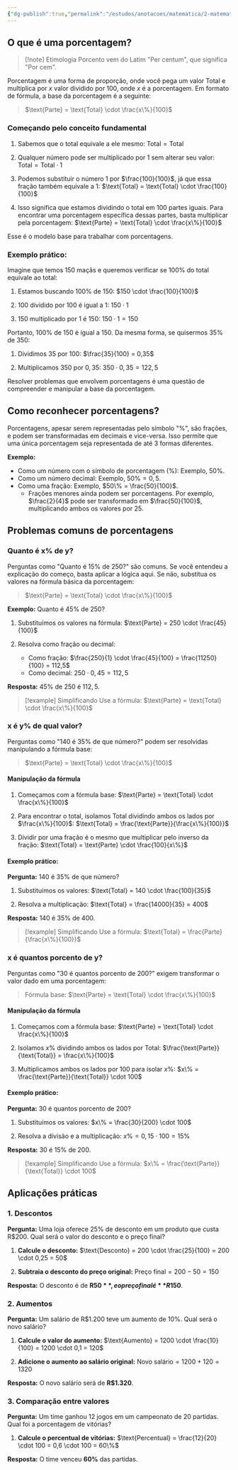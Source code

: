 ```yaml
---
{"dg-publish":true,"permalink":"/estudos/anotacoes/matematica/2-matematica-basico/7-porcentagem-e-juros/7-1-porcentagens/","updated":"2025-03-08T18:09:44.426-03:00"}
---
```


## O que é uma porcentagem?

> [!note] Etimologia
> Porcento vem do Latim "Per centum", que significa "Por cem".

Porcentagem é uma forma de proporção, onde você pega um valor $\text{Total}$ e multiplica por $x$ valor dividido por $100$, onde $x$ é a porcentagem. Em formato de fórmula, a base da porcentagem é a seguinte:

> $\text{Parte} = \text{Total} \cdot \frac{x\%}{100}$ 

### Começando pelo conceito fundamental

1. Sabemos que o total equivale a ele mesmo: $\text{Total} = \text{Total}$ 

2. Qualquer número pode ser multiplicado por 1 sem alterar seu valor: $\text{Total} = \text{Total} \cdot 1$ 

3. Podemos substituir o número 1 por $\frac{100}{100}$, já que essa fração também equivale a 1: $\text{Total} = \text{Total} \cdot \frac{100}{100}$ 

4. Isso significa que estamos dividindo o total em 100 partes iguais. Para encontrar uma porcentagem específica dessas partes, basta multiplicar pela porcentagem: $\text{Parte} = \text{Total} \cdot \frac{x\%}{100}$ 

Esse é o modelo base para trabalhar com porcentagens.

### Exemplo prático:

Imagine que temos 150 maçãs e queremos verificar se $100\%$ do total equivale ao total:

1. Estamos buscando $100\%$ de 150: $150 \cdot \frac{100}{100}$ 

2. $100$ dividido por $100$ é igual a $1$: $150 \cdot 1$ 

3. $150$ multiplicado por $1$ é $150$: $150 \cdot 1 = 150$ 

Portanto, $100\%$ de $150$ é igual a $150$. Da mesma forma, se quisermos $35\%$ de $350$:

1. Dividimos $35$ por $100$: $\frac{35}{100} = 0,35$ 

2. Multiplicamos $350$ por $0,35$: $350 \cdot 0,35 = 122,5$ 

Resolver problemas que envolvem porcentagens é uma questão de compreender e manipular a base da porcentagem.

## Como reconhecer porcentagens?

Porcentagens, apesar serem representadas pelo símbolo "$\%$", são frações, e podem ser transformadas em decimais e vice-versa. Isso permite que uma única porcentagem seja representada de até 3 formas diferentes.

**Exemplo:**
- Como um número com o símbolo de porcentagem (%): Exemplo, $50\%$.
- Como um número decimal: Exemplo, $50\% = 0,5$.
- Como uma fração: Exemplo, $50\% = \frac{50}{100}$.
	- Frações menores ainda podem ser porcentagens. Por exemplo, $\frac{2}{4}$ pode ser transformado em $\frac{50}{100}$, multiplicando ambos os valores por 25.

## Problemas comuns de porcentagens

### Quanto é x% de y?

Perguntas como "Quanto é $15\%$ de $250$?" são comuns. Se você entendeu a explicação do começo, basta aplicar a lógica aqui. Se não, substitua os valores na fórmula básica da porcentagem:

> $\text{Parte} = \text{Total} \cdot \frac{x\%}{100}$ 

**Exemplo:** Quanto é $45\%$ de $250$?

1. Substituímos os valores na fórmula: $\text{Parte} = 250 \cdot \frac{45}{100}$ 

2. Resolva como fração ou decimal:
	- Como fração: $\frac{250}{1} \cdot \frac{45}{100} = \frac{11250}{100} = 112,5$ 
	- Como decimal: $250 \cdot 0,45 = 112,5$ 

**Resposta:** $45\%$ de $250$ é $112,5$.

> [!example] Simplificando
> Use a fórmula: $\text{Parte} = \text{Total} \cdot \frac{x\%}{100}$ 

### x é y% de qual valor?

Perguntas como "$140$ é $35\%$ de que número?" podem ser resolvidas manipulando a fórmula base:

> $\text{Parte} = \text{Total} \cdot \frac{x\%}{100}$ 

#### Manipulação da fórmula

1. Começamos com a fórmula base: $\text{Parte} = \text{Total} \cdot \frac{x\%}{100}$ 

2. Para encontrar o total, isolamos $\text{Total}$ dividindo ambos os lados por $\frac{x\%}{100}$: $\text{Total} = \frac{\text{Parte}}{\frac{x\%}{100}}$ 

3. Dividir por uma fração é o mesmo que multiplicar pelo inverso da fração: $\text{Total} = \text{Parte} \cdot \frac{100}{x\%}$ 

#### Exemplo prático:

**Pergunta:** $140$ é $35\%$ de que número?

1. Substituímos os valores: $\text{Total} = 140 \cdot \frac{100}{35}$ 

2. Resolva a multiplicação: $\text{Total} = \frac{14000}{35} = 400$ 

**Resposta:** $140$ é $35\%$ de $400$.

> [!example] Simplificando
> Use a fórmula: $\text{Total} = \frac{Parte} {\frac{x\%}{100}}$

### x é quantos porcento de y?

Perguntas como "$30$ é quantos porcento de $200$?" exigem transformar o valor dado em uma porcentagem:

> Fórmula base: $\text{Parte} = \text{Total} \cdot \frac{x\%}{100}$ 

#### Manipulação da fórmula

1. Começamos com a fórmula base: $\text{Parte} = \text{Total} \cdot \frac{x\%}{100}$ 

2. Isolamos $x\%$ dividindo ambos os lados por $\text{Total}$: $\frac{\text{Parte}}{\text{Total}} = \frac{x\%}{100}$ 

3. Multiplicamos ambos os lados por $100$ para isolar $x\%$: $x\% = \frac{\text{Parte}}{\text{Total}} \cdot 100$ 

#### Exemplo prático:

**Pergunta:** $30$ é quantos porcento de $200$?

1. Substituímos os valores: $x\% = \frac{30}{200} \cdot 100$ 

2. Resolva a divisão e a multiplicação: $x\% = 0,15 \cdot 100 = 15\%$ 

**Resposta:** $30$ é $15\%$ de $200$.

> [!example] Simplificando
> Use a fórmula: $x\% = \frac{\text{Parte}}{\text{Total}} \cdot 100$

## Aplicações práticas

### 1. Descontos

**Pergunta:** Uma loja oferece $25\%$ de desconto em um produto que custa R$200. Qual será o valor do desconto e o preço final?

1. **Calcule o desconto:** $\text{Desconto} = 200 \cdot \frac{25}{100} = 200 \cdot 0,25 = 50$ 

2. **Subtraia o desconto do preço original:** $\text{Preço final} = 200 - 50 = 150$ 

**Resposta:** O desconto é de **R$50**, e o preço final é **R$150**.

### 2. Aumentos

**Pergunta:** Um salário de R\$1.200 teve um aumento de $10\%$. Qual será o novo salário?

1. **Calcule o valor do aumento:** $\text{Aumento} = 1200 \cdot \frac{10}{100} = 1200 \cdot 0,1 = 120$ 

2. **Adicione o aumento ao salário original:** $\text{Novo salário} = 1200 + 120 = 1320$ 

**Resposta:** O novo salário será de **R$1.320**.

### 3. Comparação entre valores

**Pergunta:** Um time ganhou $12$ jogos em um campeonato de $20$ partidas. Qual foi a porcentagem de vitórias?

1. **Calcule o percentual de vitórias:** $\text{Percentual} = \frac{12}{20} \cdot 100 = 0,6 \cdot 100 = 60\%$

**Resposta:** O time venceu **60\%** das partidas.
